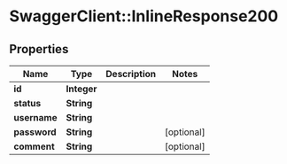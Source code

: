 # SwaggerClient::InlineResponse200

## Properties
Name | Type | Description | Notes
------------ | ------------- | ------------- | -------------
**id** | **Integer** |  | 
**status** | **String** |  | 
**username** | **String** |  | 
**password** | **String** |  | [optional] 
**comment** | **String** |  | [optional] 

